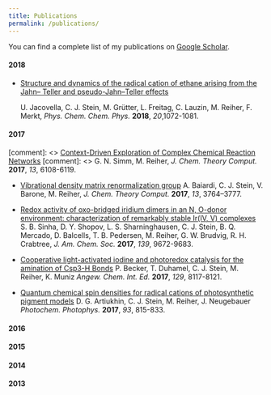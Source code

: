 ```yaml
---
title: Publications
permalink: /publications/
---
```



You can find a complete list of my publications on [Google Scholar](https://scholar.google.ch/citations?user=ZjHvZRUAAAAJ&hl=en).

#### 2018
- [Structure and dynamics of the radical cation of ethane arising from the Jahn– Teller and pseudo-Jahn–Teller effects](http://pubs.rsc.org/-/content/articlelanding/2018/cp/c7cp06907c/unauth#!divAbstract)

  U. Jacovella, C. J. Stein, M. Grütter, L. Freitag, C. Lauzin, M. Reiher, F. Merkt, *Phys. Chem. Chem. Phys.* **2018**, *20*,1072-1081.

#### 2017
[comment]: <> [ Context-Driven Exploration of Complex Chemical Reaction Networks](http://pubs.acs.org/doi/abs/10.1021/acs.jctc.7b00945)
[comment]: <>  G. N. Simm, M. Reiher, *J. Chem. Theory Comput.* **2017**, *13*, 6108-6119.<br>
- [Vibrational density matrix renormalization group](http://pubs.acs.org/doi/10.1021/acs.jctc.7b00329)
A. Baiardi, C. J. Stein, V. Barone, M. Reiher, *J. Chem. Theory Comput.* **2017**, *13*, 3764–3777.
- [Redox activity of oxo-bridged iridium dimers in an N, O-donor environment: characterization of remarkably stable Ir(IV, V) complexes](http://pubs.acs.org/doi/abs/10.1021/jacs.7b04874)
S. B. Sinha, D. Y. Shopov, L. S. Sharninghausen, C. J. Stein, B. Q. Mercado, D. Balcells, T. B. Pedersen, M. Reiher, G. W. Brudvig, R. H. Crabtree, *J. Am. Chem. Soc.* **2017**, *139*, 9672-9683.

- [Cooperative light-activated iodine and photoredox catalysis for the amination of Csp3-H Bonds](http://onlinelibrary.wiley.com/doi/10.1002/ange.201703611/full)
P. Becker, T. Duhamel, C. J. Stein, M. Reiher, K. Muniz *Angew. Chem. Int. Ed.* **2017**, *129*, 8117-8121. 

- [Quantum chemical spin densities for radical cations of photosynthetic pigment models](http://onlinelibrary.wiley.com/doi/10.1111/php.12757/full)
D. G. Artiukhin, C. J. Stein, M. Reiher, J. Neugebauer *Photochem. Photophys.* **2017**, *93*, 815-833.


#### 2016


#### 2015

#### 2014
#### 2013

